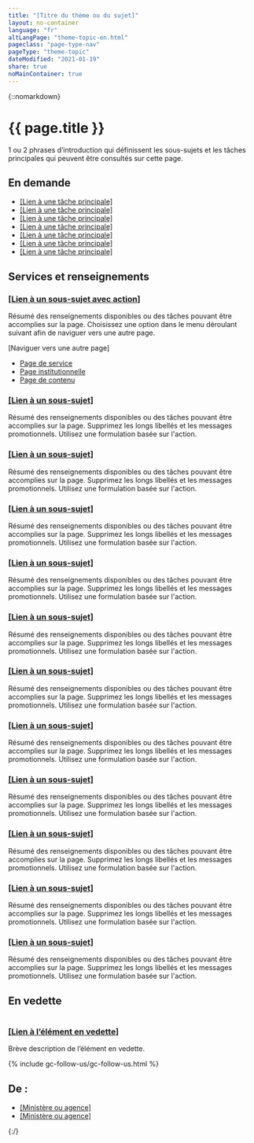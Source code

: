 ```yaml
---
title: "[Titre du thème ou du sujet]"
layout: no-container
language: "fr"
altLangPage: "theme-topic-en.html"
pageclass: "page-type-nav"
pageType: "theme-topic"
dateModified: "2021-01-19"
share: true
noMainContainer: true
---
```

{::nomarkdown}
<div class="container">
	<div class="row">
		<div class="col-md-6">
			<h1 property="name" id="wb-cont">{{ page.title }}</h1>
			<p>1 ou 2 phrases d’introduction qui définissent les sous-sujets et les tâches principales qui peuvent être consultés sur cette page.</p>
		</div>
		<div class="col-md-6 mrgn-tp-sm hidden-sm hidden-xs provisional gc-topic-bg">
			<div data-bgimg="img/825x200.jpg"></div>
		</div>
	</div>
</div>
<section class="well well-sm provisional gc-most-requested">
	<div class="container">
		<div class="row">
			<div class="col-md-2">
				<h2>En demande</h2>
			</div>
			<div class="col-md-10">
				<ul class="colcount-md-2">
					<li><a href="#">[Lien à une tâche principale]</a></li>
					<li><a href="#">[Lien à une tâche principale]</a></li>
					<li><a href="#">[Lien à une tâche principale]</a></li>
					<li><a href="#">[Lien à une tâche principale]</a></li>
					<li><a href="#">[Lien à une tâche principale]</a></li>
					<li><a href="#">[Lien à une tâche principale]</a></li>
					<li><a href="#">[Lien à une tâche principale]</a></li>
				</ul>
			</div>
		</div>
	</div>
</section>
<div class="container">
	<section class="gc-srvinfo">
		<h2 class="wb-inv">Services et renseignements</h2>
		<div class="row wb-eqht-grd">
			<div class="col-md-4">
				<h3><a href="#">[Lien à un sous-sujet avec action]</a></h3>
				<p>Résumé des renseignements disponibles ou des tâches pouvant être accomplies sur la page. Choisissez une option dans le menu déroulant suivant afin de naviguer vers une autre page.</p>
				<div class="wb-fieldflow" data-wb-fieldflow='{"inline": true, "defaultselectedlabel": false, "i18n": { "btn": "Go"} }'>
					<p>[Naviguer vers une autre page]</p>
					<ul>
						<li><a href="../service-fr.html">Page de service</a></li>
						<li><a href="../institutional/institution-fr.html">Page institutionnelle</a></li>
						<li><a href="../content-fr.html">Page de contenu</a></li>
					</ul>
				</div>
			</div>
			<div class="col-md-4">
				<h3><a href="#">[Lien à un sous-sujet]</a></h3>
				<p>Résumé des renseignements disponibles ou des tâches pouvant être accomplies sur la page. Supprimez les longs libellés et les messages promotionnels. Utilisez une formulation basée sur l'action.</p>
			</div>
			<div class="col-md-4">
				<h3><a href="#">[Lien à un sous-sujet]</a></h3>
				<p>Résumé des renseignements disponibles ou des tâches pouvant être accomplies sur la page. Supprimez les longs libellés et les messages promotionnels. Utilisez une formulation basée sur l'action.</p>
			</div>
			<div class="col-md-4">
				<h3><a href="#">[Lien à un sous-sujet]</a></h3>
				<p>Résumé des renseignements disponibles ou des tâches pouvant être accomplies sur la page. Supprimez les longs libellés et les messages promotionnels. Utilisez une formulation basée sur l'action.</p>
			</div>
			<div class="col-md-4">
				<h3><a href="#">[Lien à un sous-sujet]</a></h3>
				<p>Résumé des renseignements disponibles ou des tâches pouvant être accomplies sur la page. Supprimez les longs libellés et les messages promotionnels. Utilisez une formulation basée sur l'action.</p>
			</div>
			<div class="col-md-4">
				<h3><a href="#">[Lien à un sous-sujet]</a></h3>
				<p>Résumé des renseignements disponibles ou des tâches pouvant être accomplies sur la page. Supprimez les longs libellés et les messages promotionnels. Utilisez une formulation basée sur l'action.</p>
			</div>
			<div class="col-md-4">
				<h3><a href="#">[Lien à un sous-sujet]</a></h3>
				<p>Résumé des renseignements disponibles ou des tâches pouvant être accomplies sur la page. Supprimez les longs libellés et les messages promotionnels. Utilisez une formulation basée sur l'action.</p>
			</div>
			<div class="col-md-4">
				<h3><a href="#">[Lien à un sous-sujet]</a></h3>
				<p>Résumé des renseignements disponibles ou des tâches pouvant être accomplies sur la page. Supprimez les longs libellés et les messages promotionnels. Utilisez une formulation basée sur l'action.</p>
			</div>
			<div class="col-md-4">
				<h3><a href="#">[Lien à un sous-sujet]</a></h3>
				<p>Résumé des renseignements disponibles ou des tâches pouvant être accomplies sur la page. Supprimez les longs libellés et les messages promotionnels. Utilisez une formulation basée sur l'action.</p>
			</div>
			<div class="col-md-4">
				<h3><a href="#">[Lien à un sous-sujet]</a></h3>
				<p>Résumé des renseignements disponibles ou des tâches pouvant être accomplies sur la page. Supprimez les longs libellés et les messages promotionnels. Utilisez une formulation basée sur l'action.</p>
			</div>
			<div class="col-md-4">
				<h3><a href="#">[Lien à un sous-sujet]</a></h3>
				<p>Résumé des renseignements disponibles ou des tâches pouvant être accomplies sur la page. Supprimez les longs libellés et les messages promotionnels. Utilisez une formulation basée sur l'action.</p>
			</div>
			<div class="col-md-4">
				<h3><a href="#">[Lien à un sous-sujet]</a></h3>
				<p>Résumé des renseignements disponibles ou des tâches pouvant être accomplies sur la page. Supprimez les longs libellés et les messages promotionnels. Utilisez une formulation basée sur l'action.</p>
			</div>
		</div>
	</section>
	<div class="row mrgn-tp-xl">
		<div class="col-md-8">
			<section class="gc-features">
				<h2 class="wb-inv">En vedette</h2>
				<div class="row">
					<div class="col-md-6">
						<img class="img-responsive thumbnail mrgn-bttm-sm" src="../../components/gc-features/img/feature-360x203.png" alt=""/>
					</div>
					<div class="col-md-6">
						<h3 class="h5"><a class="stretched-link" href="#">[Lien à l’élément en vedette]</a></h3>
						<p>Brève description de l’élément en vedette.</p>
					</div>
				</div>
			</section>
		</div>
		<div class="col-md-4">
			{% include gc-follow-us/gc-follow-us.html %}
		</div>
	</div>
	<section class="provisional gc-contributors">
		<h2>De&nbsp;:</h2>
		<ul>
			<li><a href="#">[Ministère ou agence]</a></li>
			<li><a href="#">[Ministère ou agence]</a></li>
		</ul>
	</section>
</div>
{:/}
